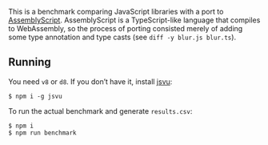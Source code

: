 This is a benchmark comparing JavaScript libraries with a port to [AssemblyScript]. AssemblyScript is a TypeScript-like language that compiles to WebAssembly, so the process of porting consisted merely of adding some type annotation and type casts (see `diff -y blur.js blur.ts`).

## Running

You need `v8` or `d8`. If you don’t have it, install [jsvu]:

```
$ npm i -g jsvu
```

To run the actual benchmark and generate `results.csv`:

```
$ npm i
$ npm run benchmark
```

[jsblur]: https://github.com/nodeca/glur/blob/master/index.js
[assemblyscript]: https://www.assemblyscript.org/
[jsvu]: https://github.com/GoogleChromeLabs/jsvu
